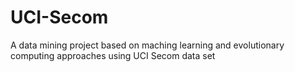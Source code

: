 # UCI-Secom
A data mining project based on maching learning and evolutionary computing approaches using UCI Secom data set
